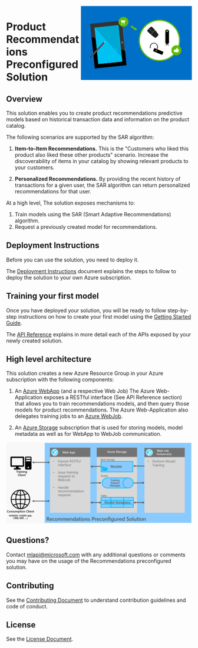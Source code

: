 <img  src="images/reco-pcs-logo.png" align="right" height="200px">

# Product Recommendations Preconfigured Solution

## Overview

This solution enables you to create product recommendations predictive models based on historical transaction data and information on the product catalog.

The following scenarios are supported by the SAR algorithm:

1. **Item-to-Item Recommendations.**
This is the "Customers who liked this product also liked these other products" scenario.
Increase the discoverability of items in your catalog by showing relevant products to your customers.

2. **Personalized Recommendations.** By providing the recent history of transactions for a given user, the SAR algorithm can return personalized recommendations for that user. 


At a high level, The solution exposes mechanisms to:
1. Train models using the SAR (Smart Adaptive Recommendations) algorithm. 
2. Request a previously created model for recommendations.


## Deployment Instructions

Before you can use the solution, you need to deploy it. 

The [Deployment Instructions](doc/deployment-instructions.md) document explains the steps to follow to deploy the solution to your own Azure subscription. 

## Training your first model

Once you have deployed your solution, you will be ready to follow step-by-step instructions on how to create your first model using the [Getting Started Guide](getting-started.md).

The [API Reference](doc/api-reference.md) explains in more detail each of the APIs exposed by your newly created solution.

## High level architecture

This solution creates a new Azure Resource Group in your Azure subscription with the following components:

1. An [Azure WebApp](https://azure.microsoft.com/en-us/services/app-service/web/) (and a respective Web Job)
The Azure Web-Application exposes a RESTful interface (See API Reference section) that allows you to train
recommendations models, and then query those models for product recommendations. The Azure Web-Application also
delegates training jobs to an [Azure WebJob](https://docs.microsoft.com/en-us/azure/app-service-web/websites-webjobs-resources).

2. An [Azure Storage](https://azure.microsoft.com/en-us/services/storage) subscription that is used for storing models, 
model metadata as well as for WebApp to WebJob communication.

![Architecture Diagram](images/architecture-diagram.png)

## Questions?

Contact [mlapi@microsoft.com](mailto:mlapi@microsoft.com) with any additional questions or comments you may have on the usage of the Recommendations preconfigured solution.

## Contributing
See the [Contributing Document](CONTRIBUTING.md) to understand contribution guidelines and code of conduct.

## License

See the [License Document](LICENSE.md).
